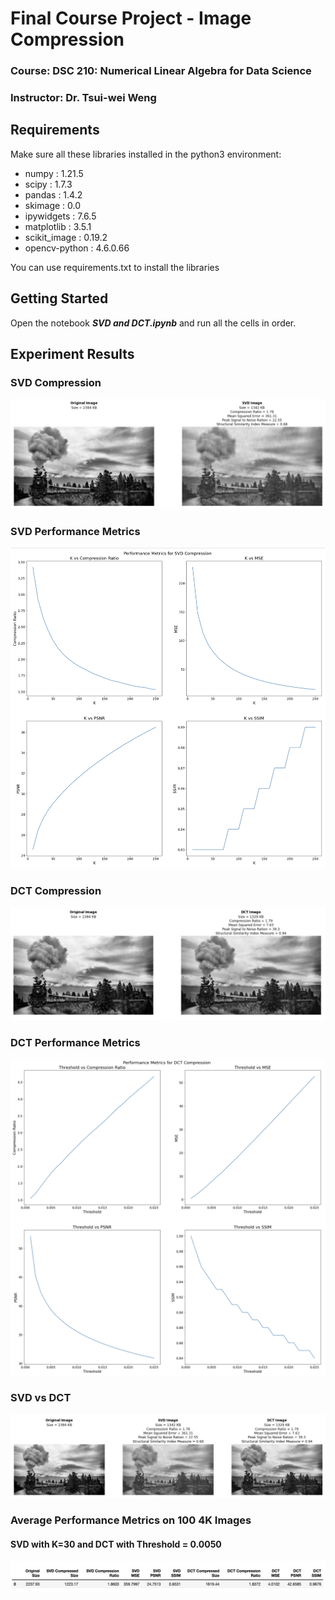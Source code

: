 # Final Course Project - Image Compression 
### Course: DSC 210: Numerical Linear Algebra for Data Science
### Instructor: Dr. Tsui-wei Weng

## Requirements
Make sure all these libraries installed in the python3 environment:
- numpy         : 1.21.5
- scipy         : 1.7.3
- pandas        : 1.4.2
- skimage       : 0.0
- ipywidgets    : 7.6.5
- matplotlib    : 3.5.1
- scikit_image  : 0.19.2
- opencv-python : 4.6.0.66

You can use requirements.txt to install the libraries

## Getting Started
Open the notebook ***SVD and DCT.ipynb*** and run all the cells in order.

## Experiment Results
### SVD Compression
<p>
    <img src="Result%20Images/SVD%20Compression.png"  />
</p>

### SVD Performance Metrics
<p>
    <img src="Result%20Images/SVD%20Metrics.png"  />
</p>

### DCT Compression
<p>
    <img src="Result%20Images/DCT%20Compression.png"  />
</p>

### DCT Performance Metrics
<p>
    <img src="Result%20Images/DCT%20Metrics.png"  />
</p>

### SVD vs DCT
<p>
    <img src="Result%20Images/SVD%20vs%20DCT.png"  />
</p>

### Average Performance Metrics on 100 4K Images
#### SVD with K=30 and DCT with Threshold = 0.0050
<p>
    <img src="Result%20Images/Average%20Metric.png"  />
</p>
